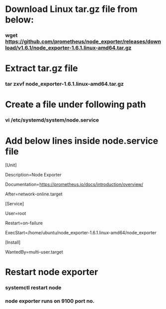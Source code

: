 # Download Linux tar.gz file from below:
### wget https://github.com/prometheus/node_exporter/releases/download/v1.6.1/node_exporter-1.6.1.linux-amd64.tar.gz

# Extract tar.gz file
### tar zxvf node_exporter-1.6.1.linux-amd64.tar.gz

# Create a file under following path
### vi /etc/systemd/system/node.service

# Add below lines inside node.service file
[Unit]

Description=Node Exporter

Documentation=https://prometheus.io/docs/introduction/overview/

After=network-online.target

[Service]

User=root

Restart=on-failure

ExecStart=/home/ubuntu/node_exporter-1.6.1.linux-amd64/node_exporter

[Install]

WantedBy=multi-user.target

# Restart node exporter
### systemctl restart node

### node exporter runs on 9100 port no.
